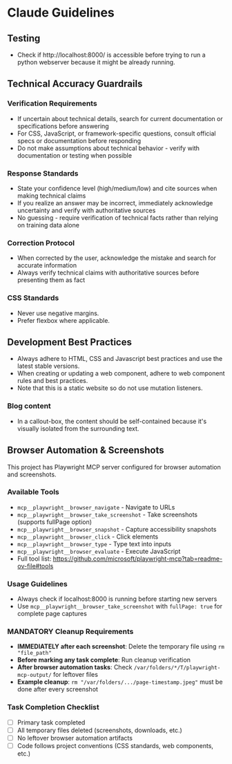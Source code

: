 # Claude Guidelines

## Testing

- Check if http://localhost:8000/ is accessible before trying to run a python webserver because it might be already running.

## Technical Accuracy Guardrails

### Verification Requirements
- If uncertain about technical details, search for current documentation or specifications before answering
- For CSS, JavaScript, or framework-specific questions, consult official specs or documentation before responding
- Do not make assumptions about technical behavior - verify with documentation or testing when possible

### Response Standards
- State your confidence level (high/medium/low) and cite sources when making technical claims
- If you realize an answer may be incorrect, immediately acknowledge uncertainty and verify with authoritative sources
- No guessing - require verification of technical facts rather than relying on training data alone

### Correction Protocol
- When corrected by the user, acknowledge the mistake and search for accurate information
- Always verify technical claims with authoritative sources before presenting them as fact

### CSS Standards

- Never use negative margins.
- Prefer flexbox where applicable.

## Development Best Practices

- Always adhere to HTML, CSS and Javascript best practices and use the latest stable versions.
- When creating or updating a web component, adhere to web component rules and best practices.
- Note that this is a static website so do not use mutation listeners.

### Blog content

-  In a callout-box, the content should be self-contained because it's visually isolated from the surrounding
   text.

## Browser Automation & Screenshots

This project has Playwright MCP server configured for browser automation and screenshots.

### Available Tools
- `mcp__playwright__browser_navigate` - Navigate to URLs
- `mcp__playwright__browser_take_screenshot` - Take screenshots (supports fullPage option)
- `mcp__playwright__browser_snapshot` - Capture accessibility snapshots
- `mcp__playwright__browser_click` - Click elements
- `mcp__playwright__browser_type` - Type text into inputs
- `mcp__playwright__browser_evaluate` - Execute JavaScript
- Full tool list: https://github.com/microsoft/playwright-mcp?tab=readme-ov-file#tools

### Usage Guidelines
- Always check if localhost:8000 is running before starting new servers
- Use `mcp__playwright__browser_take_screenshot` with `fullPage: true` for complete page captures

### MANDATORY Cleanup Requirements
- **IMMEDIATELY after each screenshot**: Delete the temporary file using `rm "file_path"`
- **Before marking any task complete**: Run cleanup verification
- **After browser automation tasks**: Check `/var/folders/*/T/playwright-mcp-output/` for leftover files
- **Example cleanup**: `rm "/var/folders/.../page-timestamp.jpeg"` must be done after every screenshot

### Task Completion Checklist
- [ ] Primary task completed
- [ ] All temporary files deleted (screenshots, downloads, etc.)
- [ ] No leftover browser automation artifacts
- [ ] Code follows project conventions (CSS standards, web components, etc.)